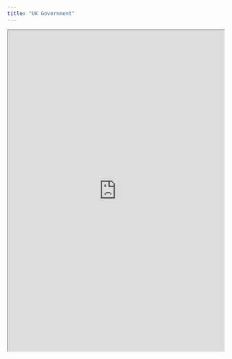 ```yaml
---
title: "UK Government"
---
```



<iframe height="750" width="100%" src="https://ewelton.github.io/ktest/wiki.html#UK%20Government"></iframe>
